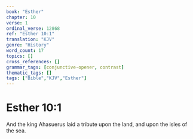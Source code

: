 ```yaml
---
book: "Esther"
chapter: 10
verse: 1
ordinal_verse: 12868
ref: "Esther 10:1"
translation: "KJV"
genre: "History"
word_count: 17
topics: []
cross_references: []
grammar_tags: [conjunctive-opener, contrast]
thematic_tags: []
tags: ["Bible","KJV","Esther"]
---
```


# Esther 10:1

And the king Ahasuerus laid a tribute upon the land, and upon the isles of the sea.
